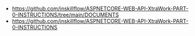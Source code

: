 - https://github.com/inskillflow/ASPNETCORE-WEB-API-XtraWork-PART-0-INSTRUCTIONS/tree/main/DOCUMENTS
- https://github.com/inskillflow/ASPNETCORE-WEB-API-XtraWork-PART-0-INSTRUCTIONS
